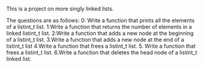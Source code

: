 This is a project on more singly linked lists.

The questions are as follows:
0: Write a function that prints all the elements of a listint_t list.
1:Write a function that returns the number of elements in a linked listint_t list.
2:Write a function that adds a new node at the beginning of a listint_t list.
3.Write a function that adds a new node at the end of a listint_t list
4.Write a function that frees a listint_t list.
5. Write a function that frees a listint_t list.
6.Write a function that deletes the head node of a listint_t linked list.
